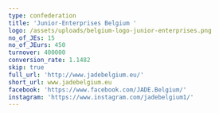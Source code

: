 ```yaml
---
type: confederation
title: 'Junior-Enterprises Belgium '
logo: /assets/uploads/belgium-logo-junior-enterprises.png
no_of_JEs: 15
no_of_JEurs: 450
turnover: 400000
conversion_rate: 1.1482
skip: true
full_url: 'http://www.jadebelgium.eu/'
short_url: www.jadebelgium.eu
facebook: 'https://www.facebook.com/JADE.Belgium/'
instagram: 'https://www.instagram.com/jadebelgium1/'
---
```


